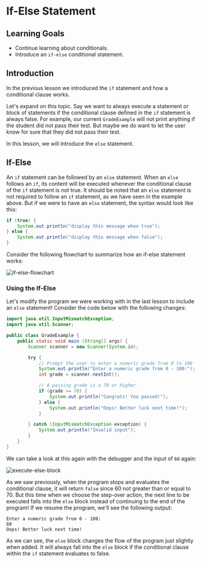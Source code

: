 # If-Else Statement

## Learning Goals

- Continue learning about conditionals.
- Introduce an `if-else` conditional statement.

## Introduction

In the previous lesson we introduced the `if` statement and how a conditional
clause works.

Let's expand on this topic. Say we want to always execute a statement or block
of statements if the conditional clause defined in the `if` statement is always
false. For example, our current `GradeExample` will not print anything if the
student did not pass their test. But maybe we do want to let the user know for
sure that they did not pass their test.

In this lesson, we will introduce the `else` statement.

## If-Else

An `if` statement can be followed by an `else` statement. When an `else`
follows an `if`, its content will be executed whenever the conditional clause
of the `if` statement is not true. It should be noted that an `else` statement
is not required to follow an `if` statement, as we have seen in the example
above. But if we were to have an `else` statement, the syntax would look like
this:

```java
if (true) {
    System.out.println("display this message when true");
} else {
    System.out.println("display this message when false");
}
```

Consider the following flowchart to summarize how an if-else statement works:

![if-else-flowchart](https://curriculum-content.s3.amazonaws.com/java-mod-1/if-else-statement/if-else-conditional-flowchart.png)

### Using the If-Else

Let's modify the program we were working with in the last lesson to include an
`else` statement! Consider the code below with the following changes:

```java
import java.util.InputMismatchException;
import java.util.Scanner;

public class GradeExample {
    public static void main (String[] args) {
        Scanner scanner = new Scanner(System.in);

        try {
            // Prompt the user to enter a numeric grade from 0 to 100
            System.out.println("Enter a numeric grade from 0 - 100:");
            int grade = scanner.nextInt();

            // A passing grade is a 70 or higher
            if (grade >= 70) {
                System.out.println("Congrats! You passed!");
            } else {
                System.out.println("Oops! Better luck next time!");
            }

        } catch (InputMismatchException exception) {
            System.out.println("Invalid input");
        }
    }
}
```

We can take a look at this again with the debugger and the input of `60` again:

![execute-else-block](https://curriculum-content.s3.amazonaws.com/java-mod-1/if-statement/intellij-debugger-else-block-execution.PNG)

As we saw previously, when the program stops and evaluates the conditional
clause, it will return `false` since 60 not greater than or equal to 70. But
this time when we choose the step-over action, the next line to be executed
falls into the `else` block instead of continuing to the end of the program! If
we resume the program, we'll see the following output:

```text
Enter a numeric grade from 0 - 100:
60
Oops! Better luck next time!
```

As we can see, the `else` block changes the flow of the program just slightly
when added. It will always fall into the `else` block if the conditional clause
within the `if` statement evaluates to false.